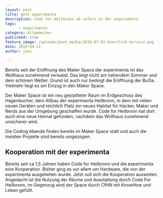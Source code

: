 ```yaml
---
layout: post
title: goto experimenta 
description: Code for Heilbronn ab sofort in der experimenta
tags: 
      - experimenta
category: Allgemeines  
published: true
feature_image: /uploads/post_media/2018-07-03-Shortlink-Service.png
date: 2019-04-21
author: joni

---
```


Bereits seit der Eröffnung des Maker Space der experimenta ist das Wollhaus zunehmend verwaist. 
Das liegt nicht am nahendem Sommer und dem schönen Wetter. Grund ist auch nur bedingt die Eröffnung der BuGa.
Vielmehr liegt es am Einzug in den Maker Space.

Der Maker Space ist ein neu gestallteter Raum im Erdgeschoss des Hagenbucher, dem Altbau der experimenta Heilbronn, in dem
mit vielen neuen Geräten und reichlich Platz ein neues Habitat für Hacker, Maker und Nerds aus der Umgebung geschaffen wurde.
Code for Heilbronn hat dort auch eine neue Heimat gefunden, nachdem das Wollhaus zunehmend unsicherer wird.

Die Coding Abende finden bereits im Maker Space statt und auch die meisten Projekte sind bereits umgezogen.

## Kooperation mit der experimenta

Bereits seit ca 1,5 Jahren haben Code for Heilbronn und die experimenta eine Kooperation. Bisher ging es vor allem um
Hardware, die von der experimenta ausgeliehen wurde. Jetzt soll sich die Kooperation ausweiten. 
Angedacht ist die Nutzung der Räume und Ausstattung durch Code For Heilbronn, 
im Gegenzug wird der Space durch CfHN mit KnowHow und Leben gefüllt.
